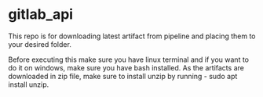 # gitlab_api
This repo is for downloading latest artifact from pipeline and placing them to your desired folder.


Before executing this make sure you have linux terminal and if you want to do it on windows, make sure you have bash installed.
As the artifacts are downloaded in zip file, make sure to install unzip by running - sudo apt install unzip.
